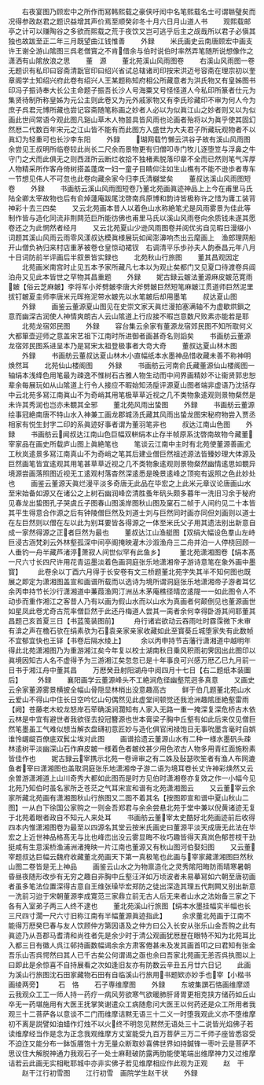 <!-- { "loadSidebar": true } -->
　　右夜宴图乃顾宏中之所作而冩韩熙载之豪侠吁闳中名笔熙载名士可谓聮璧矣而况得参政赵君之题识益增其声价焉至顺癸卯冬十月六日月山道人书
　　观熙载邮亭之计可以赚陶谷之多欲而熙载之荒于夜饮又岂可逃乎后主之觇哉所以君子必愼其独也故跋至正二年三月既望曲江钱惟善
　　外録
　　米氏画史云南唐顾宏中画支许王谢仝游山隂图三呉老僧寳之不肯借余与伯时说伯时率然弄笔随所说想像作之潇洒有山隂放浪之思
　　董　源
　　董北苑溪山风雨图卷
　　右溪山风雨图一卷无题识有私印曰容斋清翫官印曰绍兴省试总辖诸司印按宋洪迈号容斋在理宗初以奎章阁学士知绍兴府此卷有绍兴人王某题称知府相公所藏意者为洪氏物又有皇姊图书印冯子振诗奉大长公主命题子振吾长沙人号海粟又号怪怪道人今私印所篆者仕元为集贤待制所称皇姊为元公主则此卷又为元外戚家物又有李氏珍藏印不审为何人今为庶子呉君元博所藏也尝记容斋随笔称画之妙者人必以为似眞江山之妙者则又以为似画此世间常语今观此图凡谿山草木人物噐具皆风雨也论画者殆将以为眞乎使其固幻然厯二代数百年宋元之江山皆不能有而此图方入盛世为大夫君子所藏玩观物者不以眞幻为轻重可也长沙李东阳
　　外録
　　瑚网载竹懒云洪谷子故有溪山风雨图余尝见王叔明所临卷较此尚长二尺余而景物更有归僧叩寺门牧儿逐堕笠与浮鼻之牛守门之犬而此俱无之则西涯所云断烂收拾不独楮素脱落印章不全而已然则笔气浑厚人物精采所作客舟倚树搭盖蓬席一妇一童子目睛仰注如生山樵有不能不逊歩者専车一节想见伟人不可忽也此卷向藏余家今归李氏清樾堂矣
　　董叔达溪山风雨图短卷
　　外録
　　书画舫云溪山风雨图短卷乃董北苑画眞迹神品上上今在甫里马氏陆全卿太宰故物也后有俞焯蘧庵跋尾沈啓南呉原博和韵诗皆极称许之惜为庸工装背神彩十去三四矣
　　又云北苑画本昔人以着色山水称絶笔尤是风雨雾景为佳此等制作皆与造化同流非荆闗范巨所能彷佛也甫里马氏以溪山风雨卷向余质钱未遂其愿卷还之为此惘然者经月
　　又云北苑夏山少逊风雨图卷并阅优劣自见暇日漫缀小词题其溪山风雨云雨零风漾叔达模眞様展玩如闻澎濞响杰出云麾画上　渔郎理网船开山僧负衲归来村店重茅被卷仓皇惊动裙钗　右调清平乐歩孙夫人韵泰昌元年八月十日词防前半评画后半叙景皆实録也
　　北苑秋山行旅图
　　董其昌观因定
　　北苑画米南宫时止见五本予家所藏凡七本以为观止矣都门又见夏口待渡卷呉阊泊舟又见此本皆世之罕物其昌重题
　　外録
　　妮古録云皴法董源麻皮皴范寛雨皴【俗云芝麻皴】李将军小斧劈皴李唐大斧劈皴巨然短笔麻皴江贯道师巨然泥里拔钉皴夏圭师李唐米元晖拖泥带水皴先以水笔皴后却用墨笔
　　叔达夏山图
　　外録
　　画鉴云董源夏山图见在史崇文家天眞烂漫拍塞满轴不为虚歇烘鎻之意而幽深古润使人神情爽朗古人云山隂道上行应接不暇岂意数尺败素亦能若是耶
　　北苑龙宿郊民图
　　外録
　　容台集云余家有董源龙宿郊民图不知所取何义大都箪壶迎师之意盖宋艺祖下江南时所进御者画甚奇名则謟矣
　　书画舫云董源龙宿郊民图系进呈本乃是冩宋太祖登极事者大竒大奇
　　董叔达夏山林木图
　　外録
　　书画舫云董叔达夏山林木小直幅纸本水墨神品惜收藏未善不称神明焕然耳
　　北苑仙山楼阁图
　　外録
　　书画舫云河南俞氏藏董源仙山楼阁图一轴绢本浅绛色用笔最为疎逸不惟树石古雅人物生动而中间界画精妙不让衞贤郭忠恕辈余每展玩如从山隂道上行令人接应不暇始知汤垕评源夏山图者端非虚语乃沈括存中云北苑多冩江南眞山不为奇峭其用笔极草草近视之几不类物象逺观则景物粲然是未许其秀润也岂亦未覩其全邪
　　董北苑风雨出蛰图
　　外録
　　书画舫云董源绘事冠絶南唐不特山水入神兼工画龙郡城汤氏藏其风雨出蛰龙图宋秘府物尝入贾丞相家有悦生封字二印的系眞迹好事者谓为董羽笔非也
　　叔达江南山色图
　　外録
　　书画舫云闻叔达江南山色巨幅双軿绢本止存半帧原系沈啓南故物今藏董宰家品在画史所载庐山图上眞絶笔也
　　笔谈云江南中主时有北苑使董源善画尤工秋岚逺景多冩江南真山不为奇峭之笔其后建业僧巨然祖述源法皆臻妙理大体源及巨然画笔皆宜逺观其用笔甚草草近视之几不类物象逺观则景物粲然幽情逺思如覩异境源尝画落照图近视无工逺观村落杳然深逺悉是晚景逺峰之顶宛有返照之色此妙处也
　　画鉴云董源天眞烂漫平淡多奇唐无此品在毕宏之上此米元章议论唐画山水至宋始备如源又在诸公之上树石幽润峰峦清胜蚤年矾头颇多暮年一洗旧习余于秘府见春龙出蛰图孔子哭虞丘子图春山图溪岸图秋山图及窠石二帧于人间约见二十本皆其平生得意合作源之后有钟陵僧巨然及刘道士刘与巨然同时画亦同但刘画则以道士在左巨然则以僧在左以此为别耳要皆各得源之一体至米氏父子用其遗法别出新意自成一家然得源之正者巨然为最也
　　董叔达江山渔艇图【双绢大幅设色羣山左峙巨浸古涵梵刹云外林壑孤深中间亭阁掩映灌木沙溆渔舟三二舟并泊一人停桡回顾一人垂钓一舟半藏芦渚渟萧寂人间世似罕有此鱼乡】
　　董北苑潇湘图卷【绢本髙一尺六寸长四尺许用花青运墨淡着色画洞庭张乐地潇湘帝子游诗意笔在象外画中墨寳】
　　此卷余以丁酉六月得于长安卷有文三桥题董北苑字失其半不知何图也既展之即定为潇湘图盖宣和画谱所载而以选诗为境所谓洞庭张乐地潇湘帝子游者耳忆余丙申持节长沙行潇湘道中蒹葭渔网汀洲丛木茅庵樵径晴峦逺隄一一如此图令人不动歩而重作湘江之客昔人乃有以画为假山水而以山水为真画者何颠倒见也董源画世如星凤此卷尤奇古荒率僧巨然于此还丹梅道人尝其一脔者余何幸得卧游其间耶董其昌题己亥首夏三日【书蓝笺装图前】
　　舟行诸岩欲动云吞雨吐时霡霂微下未审有渰之声在檐石欤在绢素欤为石袁亲家亲家收藏如此至寳葵丘城堕家失有此数帧不宜郁宜快也王铎【书卷后隔水绫上】
　　余以丙申持节吉藩行潇湘道中越明年得此北苑潇湘图乃为重游湘江矣今年复以校士湖南秋日乗风积雨初霁因出此图印以眞境因知古人名不虚得予为三游湘江矣忽忽已是十年事良可兴感万厯乙巳九月前一日书于湘江舟中董其昌
　　万厯癸丑射阳湖舟中阅四月十七日【右二题纸本装圗后】
　　外録
　　襄阳画学云董源峰头不工絶涧危径幽壑荒迥多真意
　　又画史云余家董源雾景横披全幅山骨隠显林梢出没意趣高古
　　鲜于伯几题董北苑山水云爱山不得山中住长日空吟忆山句偶然见此虚堂间顿觉还我沧洲趣隂厓絶壑雷雨【阙】苍藤老木蛟龙怒岸石荦确溪涧濶知有人家入无路一重一掩深复深危桥古木依云林是中宜有避世者我欲径去投冠簪源也世本膏梁子胸中丘壑有如此后来仅见僧巨然笔墨虽工气难似想当解衣盘礴初意匠妙与造化俱官闲禄饱日无事吮墨含毫时自娯谁怜龌龊百僚底双鬂尘埃对此图
　　画谱拾遗云董源山水有二种一様水墨矾头疎林逺树平淡幽深山石作麻皮皴一様着色者皴纹甚少用色浓古人物多用青红面施粉素皆佳作也
　　妮古録云宰携示北苑一卷谛审之有二姝及鼔瑟吹笙者有渔人布网漉鱼者宰曰潇湘图也盖取洞庭张乐地潇湘帝子游二语为境耳卷长丈许神彩焕然又云余曽游潇湘道上山川奇秀大都如此图而是时方见伯时潇湘卷亦复效之作一小幅今见北苑乃知伯时虽名家所乏苍茫之气耳宋宣和谱有北苑潇湘图云
　　又云董宰云余家所藏北苑画有潇湘图秋山行旅图又二图不着其名【按图即宣和谱中夏山秋山二图】一从白下徐国公家购之一则金吾郑君与余余尝悬北苑于堂中兼以倪黄诸迹无复于北苑着眼者政自不知元人来处耳
　　书画舫云董宰太史酷好北苑画迹前后收得四本内惟潇湘图卷为最至以四源名其堂云按米氏画史曰董源平淡天成唐无此法在毕宏之上近世神品格髙无与比也峰峦出没云雾显晦不妆巧趣皆得天真岚色郁苍枝干劲挺咸有生意溪桥渔浦洲渚掩映一片江南也董源又有秋山图河伯娶妇图
　　又云董宰题叔达巨幅云魏府收藏董北苑画天下第一真极笔也此画与宰家藏潇湘图巨然秋山图二卷皆是无上神品
　　画鉴云山水之为物禀造化之灵秀隂阳晦防雨晴寒暑朝昏昼夜随形改歩有无穷之趣自非胸中丘壑汪洋如万顷波者未易摹冩如六朝至唐初画者虽多笔法位置深得古意自王维张璪毕宏郑防之徒出深造其理五代荆闗又别出新意一洗前习迨于宋朝董源李成寛范三家鼎立前无古人后无来者山水之法始备三家之下各有入室弟子两三人终不逮也
　　董北苑溪山行旅图【绢本水墨挂幅实半幅也长三尺四寸濶一尺六寸旧称江南有半幅董源眞迹指此】
　　余求董北苑画于江南不能得万厯癸巳春与友人饮顾仲方第因语及之仲方曰公入长安从张乐山金吾购之此有眞迹乃从吾郡马耆清和尚徃者先是余少时于清公观画犹厯歴在眼特不知为北苑耳比入都三日有徽人呉江邨持画数幅谒余余方肃客倦甚未及发其画首叩之曰君知有张金吾乐山否呉愕然曰其人已千古矣公何谓谒之亟也余曰吾家北苑画无恙否呉执图以上曰即此是余惊喜不自持展看之次如逢旧友亦有防数云辛丑五月廿六日记
　　此画为溪山行旅图沈石田家藏物石田有自临溪山行旅用书题欵亦妙手也宰【小楷书画绫两旁】
　　石　恪
　　石子専维摩图
　　外録
　　东坡集譔石恪画维摩颂云我观众工工一师人持一药疗一病风劳欲寒气欲暖肺肝肾胃更相克挟方储药如丘山卒无一药堪施用有大医王抚掌笑谢遣众工病随愈问大医王以何药还是众工所用者我观三十二菩萨各以意谈不二门而维摩诘黙无语三十二义一时堕我观此义亦不堕维摩初不离是説譬如油蜡作灯烛不以火终不明忽见黙然无语处三十二说皆光焰佛子若读维摩经当作是念为正念我观维摩方丈室能受九百万菩萨三万二千师子座皆悉容受不迫迮又能分布一鉢饭餍饱十方无量众断取妙喜佛世界如持鍼锋一枣叶云是菩萨不思议住大解脱神通力我观石子一处士麻鞋破防露两肋能使笔端出维摩神力又过维摩诘若云此画无实相毗耶城中亦非实佛子若见维摩相应作此观为正观
　　赵　干
　　赵干江行初雪图
　　江行初雪　画院学生赵干状
　　外録
